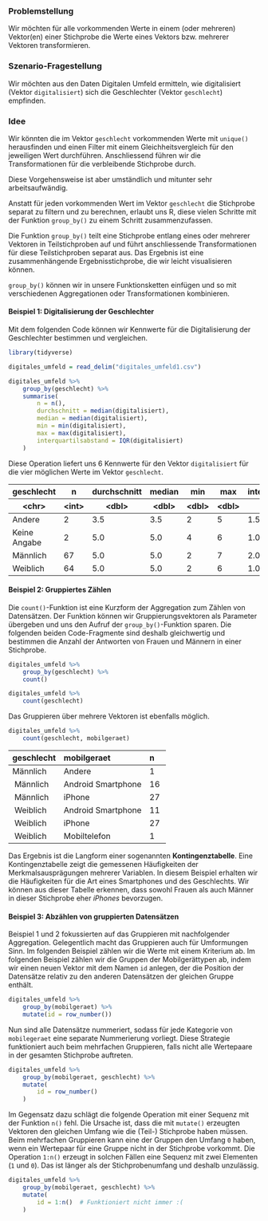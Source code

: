 ### Problemstellung

Wir möchten für alle vorkommenden Werte in einem (oder mehreren) Vektor(en) einer Stichprobe die Werte eines Vektors bzw. mehrerer Vektoren  transformieren. 

### Szenario-Fragestellung  

Wir möchten aus den Daten Digitalen Umfeld ermitteln, wie digitalisiert (Vektor `digitalisiert`) sich die Geschlechter (Vektor `geschlecht`) empfinden. 

### Idee

Wir könnten die im Vektor `geschlecht` vorkommenden Werte mit `unique()` herausfinden und einen Filter mit einem Gleichheitsvergleich für den jeweiligen Wert durchführen. Anschliessend führen wir die Transformationen für die verbleibende Stichprobe durch. 

Diese Vorgehensweise ist aber umständlich und mitunter sehr arbeitsaufwändig.

Anstatt für jeden vorkommenden Wert im Vektor `geschlecht` die Stichprobe separat zu filtern und zu berechnen, erlaubt uns R, diese vielen Schritte mit der Funktion `group_by()` zu einem Schritt zusammenzufassen. 

Die Funktion `group_by()` teilt eine Stichprobe entlang eines oder mehrerer Vektoren in Teilstichproben auf und führt anschliessende Transformationen für diese Teilstichproben separat aus. Das Ergebnis ist eine zusammenhängende Ergebnisstichprobe, die wir leicht visualisieren können. 

`group_by()` können wir in unsere Funktionsketten einfügen und so mit verschiedenen Aggregationen oder Transformationen kombinieren. 

#### Beispiel 1: Digitalisierung der Geschlechter 

Mit dem folgenden Code können wir Kennwerte für die Digitalisierung der Geschlechter bestimmen und vergleichen. 

```R
library(tidyverse)

digitales_umfeld = read_delim("digitales_umfeld1.csv")

digitales_umfeld %>% 
    group_by(geschlecht) %>%
    summarise(
        n = n(), 
        durchschnitt = median(digitalisiert),
        median = median(digitalisiert),
        min = min(digitalisiert),
        max = max(digitalisiert),
        interquartilsabstand = IQR(digitalisiert)
    )
```

Diese Operation liefert uns 6 Kennwerte für den Vektor `digitalisiert` für die vier möglichen Werte im Vektor `geschlecht`. 

<table>
<thead>
	<tr><th scope=col>geschlecht</th><th scope=col>n</th><th scope=col>durchschnitt</th><th scope=col>median</th><th scope=col>min</th><th scope=col>max</th><th scope=col>interquartilsabstand</th></tr>
	<tr><th scope=col>&lt;chr&gt;</th><th scope=col>&lt;int&gt;</th><th scope=col>&lt;dbl&gt;</th><th scope=col>&lt;dbl&gt;</th><th scope=col>&lt;dbl&gt;</th><th scope=col>&lt;dbl&gt;</th><th scope=col>&lt;dbl&gt;</th></tr>
</thead>
<tbody>
	<tr><td>Andere      </td><td> 2</td><td>3.5</td><td>3.5</td><td>2</td><td>5</td><td>1.5</td></tr>
	<tr><td>Keine Angabe</td><td> 2</td><td>5.0</td><td>5.0</td><td>4</td><td>6</td><td>1.0</td></tr>
	<tr><td>Männlich    </td><td>67</td><td>5.0</td><td>5.0</td><td>2</td><td>7</td><td>2.0</td></tr>
	<tr><td>Weiblich    </td><td>64</td><td>5.0</td><td>5.0</td><td>2</td><td>6</td><td>1.0</td></tr>
</tbody>
</table>

#### Beispiel 2: Gruppiertes Zählen

Die `count()`-Funktion ist eine Kurzform der Aggregation zum Zählen von Datensätzen. Der Funktion können wir Gruppierungsvektoren als Parameter übergeben und uns den Aufruf der `group_by()`-Funktion sparen. Die folgenden beiden Code-Fragmente sind deshalb gleichwertig und bestimmen die Anzahl der Antworten von Frauen und Männern in einer Stichprobe.

```R
digitales_umfeld %>%
    group_by(geschlecht) %>%
    count()
```

```R
digitales_umfeld %>%
    count(geschlecht)
```

Das Gruppieren über mehrere Vektoren ist ebenfalls möglich. 

```R
digitales_umfeld %>%
    count(geschlecht, mobilgeraet)
```

| geschlecht | mobilgeraet |	n |
| :--- | :--- | :--- |
| Männlich |	Andere |	1 |
| Männlich |	Android Smartphone | 	16 |
| Männlich |	iPhone |	27 | 
| Weiblich	| Android Smartphone |	11 |
| Weiblich	| iPhone |	27 |
| Weiblich |	Mobiltelefon |	1 |

Das Ergebnis ist die Langform einer sogenannten **Kontingenztabelle**. Eine Kontingenztabelle zeigt die gemessenen Häufigkeiten der Merkmalsausprägungen mehrerer Variablen. In diesem Beispiel erhalten wir die Häufigkeiten für die Art eines Smartphones und des Geschlechts. Wir können aus dieser Tabelle erkennen, dass sowohl Frauen als auch Männer in dieser Stichprobe eher *iPhones* bevorzugen. 

#### Beispiel 3: Abzählen von gruppierten Datensätzen

Beispiel 1 und 2 fokussierten auf das Gruppieren mit nachfolgender Aggregation. Gelegentlich macht das Gruppieren auch für Umformungen Sinn. Im folgenden Beispiel zählen wir die Werte mit einem Kriterium ab. Im folgenden Beispiel zählen wir die Gruppen der Mobilgerättypen ab, indem wir einen neuen Vektor mit dem Namen `id` anlegen, der die Position der Datensätze relativ zu den anderen Datensätzen der gleichen Gruppe enthält. 

```R
digitales_umfeld %>%
    group_by(mobilgeraet) %>%
    mutate(id = row_number())
``` 

Nun sind alle Datensätze nummeriert, sodass für jede Kategorie von `mobilegeraet` eine separate Nummerierung vorliegt. Diese Strategie funktioniert auch beim mehrfachen Gruppieren, falls nicht alle Wertepaare in der gesamten Stichprobe auftreten. 

```R
digitales_umfeld %>%
    group_by(mobilgeraet, geschlecht) %>%
    mutate(
        id = row_number()
    )
``` 

Im Gegensatz dazu schlägt die folgende Operation mit einer Sequenz mit der Funktion `n()` fehl. Die Ursache ist, dass die mit `mutate()` erzeugten Vektoren den gleichen Umfang wie die (Teil-) Stichprobe haben müssen. Beim mehrfachen Gruppieren kann eine der Gruppen den Umfang `0` haben, wenn ein Wertepaar für eine Gruppe nicht in der Stichprobe  vorkommt. Die Operation `1:n()` erzeugt in solchen Fällen eine Sequenz mit zwei Elementen (`1` und `0`). Das ist länger als der Stichprobenumfang und  deshalb unzulässig.  

```R
digitales_umfeld %>%
    group_by(mobilgeraet, geschlecht) %>%
    mutate(
        id = 1:n()  # Funktioniert nicht immer :(
    )
``` 
